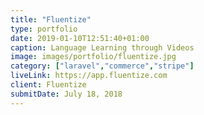```yaml
---
title: "Fluentize"
type: portfolio
date: 2019-01-10T12:51:40+01:00
caption: Language Learning through Videos
image: images/portfolio/fluentize.jpg
category: ["laravel","commerce","stripe"]
liveLink: https://app.fluentize.com
client: Fluentize
submitDate: July 18, 2018
---
```

